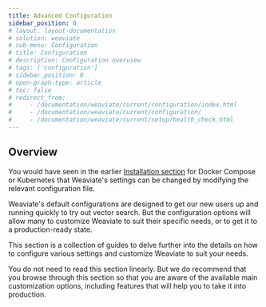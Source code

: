 ```yaml
---
title: Advanced Configuration
sidebar_position: 0
# layout: layout-documentation
# solution: weaviate
# sub-menu: Configuration
# title: Configuration
# description: Configuration overview
# tags: ['configuration']
# sidebar_position: 0
# open-graph-type: article
# toc: false
# redirect_from:
#     - /documentation/weaviate/current/configuration/index.html
#     - /documentation/weaviate/current/configuration/
#     - /documentation/weaviate/current/setup/health_check.html
---
```

## Overview

You would have seen in the earlier [Installation section](../installation/index.md) for Docker Compose or Kubernetes that Weaviate's settings can be changed by modifying the relevant configuration file.

Weaviate's default configurations are designed to get our new users up and running quickly to try out vector search. But the configuration options will allow many to customize Weaviate to suit their specific needs, or to get it to a production-ready state.

This section is a collection of guides to delve further into the details on how to configure various settings and customize Weaviate to suit your needs.

You do not need to read this section linearly. But we do recommend that you browse through this section so that you are aware of the available main customization options, including features that will help you to take it into production.

